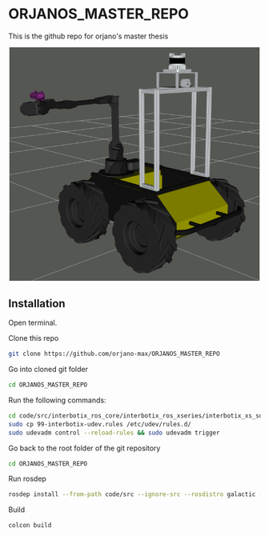 # ORJANOS_MASTER_REPO
This is the github repo for orjano's master thesis

<p align="center">
<img src="Figures/husky_initiated.png" width=500 >
</p>

## Installation
Open terminal.

Clone this repo

~~~bash
git clone https://github.com/orjano-max/ORJANOS_MASTER_REPO
~~~

Go into cloned git folder

~~~bash
cd ORJANOS_MASTER_REPO
~~~
Run the following commands:

~~~bash
cd code/src/interbotix_ros_core/interbotix_ros_xseries/interbotix_xs_sdk
sudo cp 99-interbotix-udev.rules /etc/udev/rules.d/
sudo udevadm control --reload-rules && sudo udevadm trigger
~~~

Go back to the root folder of the git repository

~~~bash
cd ORJANOS_MASTER_REPO
~~~

Run rosdep

~~~bash
rosdep install --from-path code/src --ignore-src --rosdistro galactic -y
~~~

Build

~~~bash
colcon build
~~~

